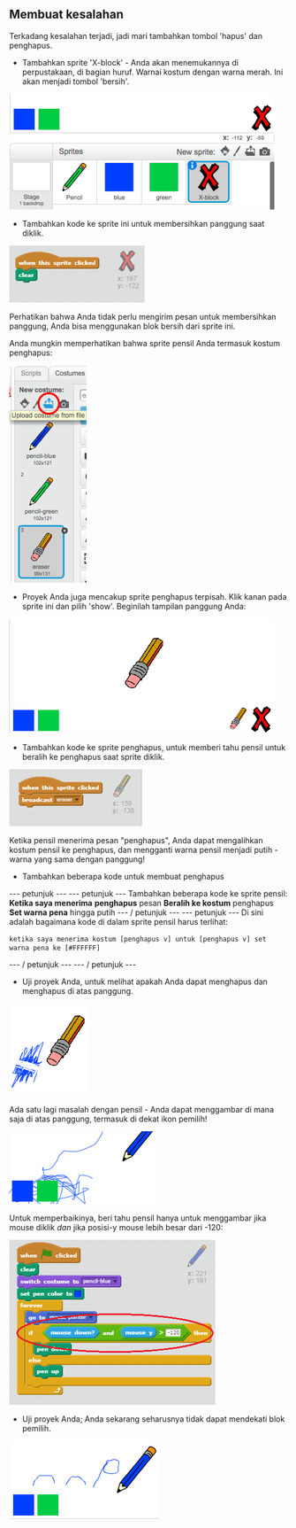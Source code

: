 ## Membuat kesalahan

Terkadang kesalahan terjadi, jadi mari tambahkan tombol 'hapus' dan penghapus.

+ Tambahkan sprite 'X-block' - Anda akan menemukannya di perpustakaan, di bagian huruf. Warnai kostum dengan warna merah. Ini akan menjadi tombol 'bersih'.

![tangkapan layar](images/paint-x.png)

+ Tambahkan kode ke sprite ini untuk membersihkan panggung saat diklik.

![Bersihkan panggung](images/clear-stage.png)

Perhatikan bahwa Anda tidak perlu mengirim pesan untuk membersihkan panggung, Anda bisa menggunakan blok bersih dari sprite ini.

Anda mungkin memperhatikan bahwa sprite pensil Anda termasuk kostum penghapus:

![tangkapan layar](images/paint-eraser-costume.png)

+ Proyek Anda juga mencakup sprite penghapus terpisah. Klik kanan pada sprite ini dan pilih 'show'. Beginilah tampilan panggung Anda:

![tangkapan layar](images/paint-eraser-stage.png)

+ Tambahkan kode ke sprite penghapus, untuk memberi tahu pensil untuk beralih ke penghapus saat sprite diklik.

![Penghapus siaran](images/broadcast-eraser.png)

Ketika pensil menerima pesan "penghapus", Anda dapat mengalihkan kostum pensil ke penghapus, dan mengganti warna pensil menjadi putih - warna yang sama dengan panggung!

+ Tambahkan beberapa kode untuk membuat penghapus

\--- petunjuk \--- \--- petunjuk \--- Tambahkan beberapa kode ke sprite pensil: **Ketika saya menerima** **penghapus** pesan **Beralih ke kostum** penghapus **Set warna pena** hingga putih \--- / petunjuk \--- \--- petunjuk \--- Di sini adalah bagaimana kode di dalam sprite pensil harus terlihat:

```blocks
ketika saya menerima kostum [penghapus v] untuk [penghapus v] set warna pena ke [#FFFFFF]
```

\--- / petunjuk \--- \--- / petunjuk \---

+ Uji proyek Anda, untuk melihat apakah Anda dapat menghapus dan menghapus di atas panggung.

![tangkapan layar](images/paint-erase-test.png)

Ada satu lagi masalah dengan pensil - Anda dapat menggambar di mana saja di atas panggung, termasuk di dekat ikon pemilih!

![tangkapan layar](images/paint-draw-problem.png)

Untuk memperbaikinya, beri tahu pensil hanya untuk menggambar jika mouse diklik *dan* jika posisi-y mouse lebih besar dari -120:

![tangkapan layar](images/pencil-gt-code.png)

+ Uji proyek Anda; Anda sekarang seharusnya tidak dapat mendekati blok pemilih.

![tangkapan layar](images/paint-fixed.png)